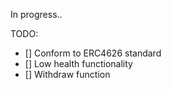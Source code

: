 In progress..

TODO:
- [] Conform to ERC4626 standard
- [] Low health functionality
- [] Withdraw function